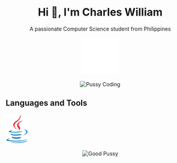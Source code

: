 <h1 align="center">Hi 👋, I'm Charles William</h1>
<p align="center">A passionate Computer Science student from Philippines</p>

<p align="center">
  <img src="Git_Read/paren.gif" alt="Lets Code" width=100>
</p>

<p align="center">
  <img src="https://camo.githubusercontent.com/077067bb63f971e4a0c0c002ceff8519996286b58b17f9e4a0ed7d645002520d/68747470733a2f2f6d656469612e67697068792e636f6d2f6d656469612f687155324b6b6a573562453276325a3751322f67697068792e676966" alt="Pussy Coding", width=80>
</p>

<h2>Languages and Tools</h2>

<p>
  <img src="Git_Read/java.png">
  <img src"Git_Read/python.png">
</p>

<p align="center">
  <img src="https://camo.githubusercontent.com/000ff41732a1268ee2177a8a7ac60cec7cf8cce85c426b80ac8a334a94c5f8f1/68747470733a2f2f72656e6465722e676974616e696d616c732e6f72672f6c696e65732f69747376696e6179616b3f7065742d69643d363630303432393839373432323239343430" alt="Good Pussy">
</p>

<!--
**Zenobu0224/Zenobu0224** is a ✨ _special_ ✨ repository because its `README.md` (this file) appears on your GitHub profile.

Here are some ideas to get you started:

- 🔭 I’m currently working on ...
- 🌱 I’m currently learning ...
- 👯 I’m looking to collaborate on ...
- 🤔 I’m looking for help with ...
- 💬 Ask me about ...
- 📫 How to reach me: ...
- 😄 Pronouns: ...
- ⚡ Fun fact: ...
-->
